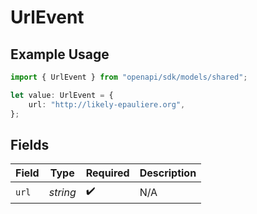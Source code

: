 # UrlEvent

## Example Usage

```typescript
import { UrlEvent } from "openapi/sdk/models/shared";

let value: UrlEvent = {
    url: "http://likely-epauliere.org",
};
```

## Fields

| Field              | Type               | Required           | Description        |
| ------------------ | ------------------ | ------------------ | ------------------ |
| `url`              | *string*           | :heavy_check_mark: | N/A                |